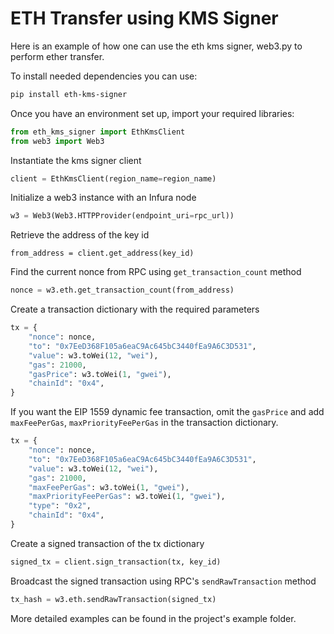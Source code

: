 # ETH Transfer using KMS Signer

Here is an example of how one can use the eth kms signer, web3.py to perform ether transfer.

To install needed dependencies you can use:

```sh
pip install eth-kms-signer
```

Once you have an environment set up, import your required libraries:

```python
from eth_kms_signer import EthKmsClient
from web3 import Web3
```

Instantiate the kms signer client

```python
client = EthKmsClient(region_name=region_name)
```

Initialize a web3 instance with an Infura node

```python
w3 = Web3(Web3.HTTPProvider(endpoint_uri=rpc_url))
```

Retrieve the address of the key id

```
from_address = client.get_address(key_id)
```

Find the current nonce from RPC using `get_transaction_count` method

```python
nonce = w3.eth.get_transaction_count(from_address)
```

Create a transaction dictionary with the required parameters

```python
tx = {
    "nonce": nonce,
    "to": "0x7EeD368F105a6eaC9Ac645bC3440fEa9A6C3D531",
    "value": w3.toWei(12, "wei"),
    "gas": 21000,
    "gasPrice": w3.toWei(1, "gwei"),
    "chainId": "0x4",
}
```

If you want the EIP 1559 dynamic fee transaction, omit the `gasPrice` and add `maxFeePerGas`, `maxPriorityFeePerGas` in the transaction dictionary.

```python
tx = {
    "nonce": nonce,
    "to": "0x7EeD368F105a6eaC9Ac645bC3440fEa9A6C3D531",
    "value": w3.toWei(12, "wei"),
    "gas": 21000,
    "maxFeePerGas": w3.toWei(1, "gwei"),
    "maxPriorityFeePerGas": w3.toWei(1, "gwei"),
    "type": "0x2",
    "chainId": "0x4",
}
```

Create a signed transaction of the tx dictionary

```python
signed_tx = client.sign_transaction(tx, key_id)
```

Broadcast the signed transaction using RPC's `sendRawTransaction` method

```python
tx_hash = w3.eth.sendRawTransaction(signed_tx)
```

More detailed examples can be found in the project's example folder.
